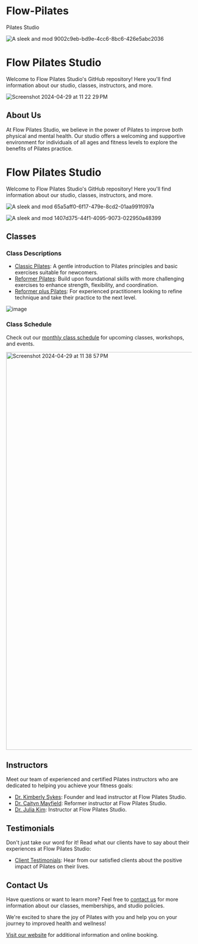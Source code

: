 # Flow-Pilates

Pilates Studio

![A sleek and mod 9002c9eb-bd9e-4cc6-8bc6-426e5abc2036](https://github.com/Cindydiaku/Flow-Pilates/assets/166257518/298cb027-aa63-4499-8d45-30a6e055538d)


# Flow Pilates Studio

Welcome to Flow Pilates Studio's GitHub repository! Here you'll find information about our studio, classes, instructors, and more.

![Screenshot 2024-04-29 at 11 22 29 PM](https://github.com/Cindydiaku/Flow-Pilates/assets/166257518/6ba824ff-934f-4986-aeb4-c67509409e37)

## About Us

At Flow Pilates Studio, we believe in the power of Pilates to improve both physical and mental health. Our studio offers a welcoming and supportive environment for individuals of all ages and fitness levels to explore the benefits of Pilates practice.

# Flow Pilates Studio

Welcome to Flow Pilates Studio's GitHub repository! Here you'll find information about our studio, classes, instructors, and more.

![A sleek and mod 65a5aff0-6f17-479e-8cd2-01aa991f097a](https://github.com/Cindydiaku/Flow-Pilates/assets/166257518/ae3bf666-9738-4678-82a0-2cd88deb945e)

![A sleek and mod 1407d375-44f1-4095-9073-022950a48399](https://github.com/Cindydiaku/Flow-Pilates/assets/166257518/39fc919b-4bc2-4da5-b218-5f6b3753f093)

## Classes

### Class Descriptions

- [Classic Pilates](classes/beginner.md): A gentle introduction to Pilates principles and basic exercises suitable for newcomers.
- [Reformer Pilates](classes/intermediate.md): Build upon foundational skills with more challenging exercises to enhance strength, flexibility, and coordination.
- [Reformer plus Pilates](classes/advanced.md): For experienced practitioners looking to refine technique and take their practice to the next level.
  

![image](https://github.com/Cindydiaku/Flow-Pilates/assets/166257518/77239413-c1b2-4032-9f3e-43624928d375)


### Class Schedule

Check out our [monthly class schedule](schedules/monthly.pdf) for upcoming classes, workshops, and events. 

<img width="1076" alt="Screenshot 2024-04-29 at 11 38 57 PM" src="https://github.com/Cindydiaku/Flow-Pilates/assets/166257518/cd2a48ff-92c1-42f9-9531-8ce0482d6fb9">


## Instructors

Meet our team of experienced and certified Pilates instructors who are dedicated to helping you achieve your fitness goals:
- [Dr. Kimberly Sykes](instructors/jane_doe.md): Founder and lead instructor at Flow Pilates Studio.
- [Dr. Caityn Mayfield](instructors/jane_doe.md): Reformer instructor at Flow Pilates Studio.
- [Dr. Julia Kim](instructors/jane_doe.md): Instructor at Flow Pilates Studio.

## Testimonials

Don't just take our word for it! Read what our clients have to say about their experiences at Flow Pilates Studio:
- [Client Testimonials](testimonials/testimonials.md): Hear from our satisfied clients about the positive impact of Pilates on their lives.

## Contact Us

Have questions or want to learn more? Feel free to [contact us](contact.md) for more information about our classes, memberships, and studio policies.

We're excited to share the joy of Pilates with you and help you on your journey to improved health and wellness!

[Visit our website](https://www.flowpilatesstudio.com) for additional information and online booking.

